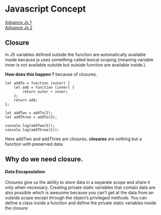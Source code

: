 # Javascript Concept
[Advance Js 1](https://www.youtube.com/watch?v=jvOhjcNQanE&list=PLz1XPAFf8IxbIU78QL158l_KlN9CvH5fg&index=2)  
[Advance Js 2](https://www.youtube.com/watch?v=xizFJHKHdHw&list=PL7pEw9n3GkoW5bYOhVAtmJlak3ZK7SaDf)


## Closure
In JS variables defined outside the function are automatically
available inside because js uses something called lexical scoping (meaning
variable inner is not available outside but outside function are available inside.).

**How does this happen ?** because of closures.

```
let addTo = function (outer) {
    let add = function (inner) {
        return outer + inner;
    };
    return add;
};

let addTwo = addTo(2);
let addThree = addTo(3);

console.log(addTwo(5));
console.log(addThree(2));

```
Here addTwo and addThree are closures. **closures** are nothing but a function with preserved data.


## Why do we need closure.

#### Data Encapsulation 
Closures give us the ability to store data in
a separate scope and share it only when 
necessary. Creating private static variables 
that contain data are also possible which is 
awesome because you can’t get at the data 
from an outside scope except through the 
object’s privileged methods. 
You can define a class inside a function and 
define the private static variables inside 
the closure:
